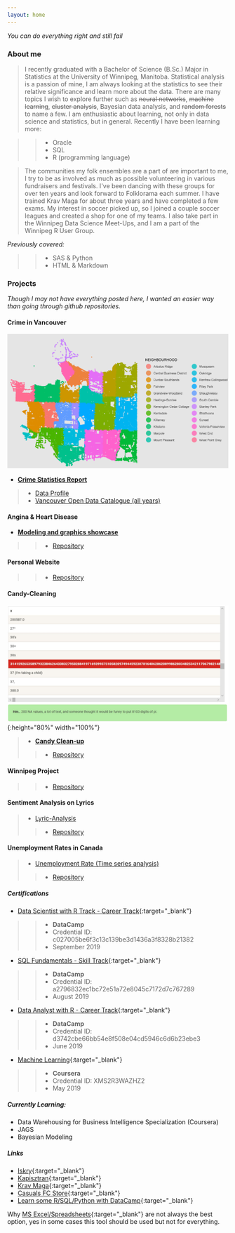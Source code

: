 ```yaml
---
layout: home
---
```


*You can do everything right and still fail* 


### About me
>I recently graduated with a Bachelor of Science (B.Sc.) Major in Statistics at the University of Winnipeg, Manitoba. Statistical analysis is a passion of mine, I am always looking at the statistics to see their relative significance and learn more about the data. There are many topics I wish to explore further such as <s>neural networks</s>, <s>machine learning</s>, <s>cluster analysis</s>, Bayesian data analysis, and <s>random forests</s> to name a few. I am enthusiastic about learning, not only in data science and statistics, but in general. Recently I have been learning more:

>>* Oracle
>>* SQL
>>* R (programming language)

>The communities my folk ensembles are a part of are important to me, I try to be as involved as much as possible volunteering in various fundraisers and festivals. I've been dancing with these groups for over ten years and look forward to Folklorama each summer. I have trained Krav Maga for about three years and have completed a few exams. My interest in soccer picked up, so I joined a couple soccer leagues and created a shop for one of my teams. I also take part in the Winnipeg Data Science Meet-Ups, and I am a part of the Winnipeg R User Group.

*Previously covered:*
>>* SAS & Python
>>* HTML & Markdown

### Projects
*Though I may not have everything posted here, I wanted an easier way than going through github repositories.*
#### Crime in Vancouver

![Vancouver Crimes 2003-2019](assets/vancouver_plot.png)

* **[Crime Statistics Report](https://davidrucinski.github.io/Crime-in-Vancouver/crime_in_Van.html)**
>* [Data Profile](https://davidrucinski.github.io/Crime-in-Vancouver/data_profile_report.html)
>* [Vancouver Open Data Catalogue (all years)](https://data.vancouver.ca/datacatalogue/crime-data.htm)


#### Angina & Heart Disease
* **[Modeling and graphics showcase](https://davidrucinski.github.io/Heart_health/show_heart.html)**
>>* [Repository](https://github.com/DavidRucinski/Heart_health)


#### Personal Website
>>* [Repository](https://github.com/DavidRucinski/davidrucinski.github.io)

#### Candy-Cleaning

![Candy_age](assets/candy_age.jpg){:height="80%" width="100%"}

>* **[Candy Clean-up](https://davidrucinski.github.io/Heart_health/Candy/CandyFile.html)**
>>* [Repository](https://github.com/DavidRucinski/Heart_health/tree/master/Candy)

#### Winnipeg Project
>>* [Repository](https://github.com/DavidRucinski/Winnipeg)


#### Sentiment Analysis on Lyrics
>* [Lyric-Analysis](https://github.com/DavidRucinski/Lyrics/blob/master/lyrics_mining.pdf)
>>* [Repository](https://github.com/DavidRucinski/Lyrics)


#### Unemployment Rates in Canada
>* [Unemployment Rate (Time series analysis)](https://github.com/DavidRucinski/CanadianUnemployment/blob/master/Project_unemployment.pdf)
>>* [Repository](https://github.com/DavidRucinski/CanadianUnemployment)


##### Certifications

- [Data Scientist with R Track - Career Track](https://www.datacamp.com/statement-of-accomplishment/track/c027005be6f3c13c139be3d1436a3f8328b21382){:target="_blank"}
>>* **DataCamp**
>>* Credential ID: c027005be6f3c13c139be3d1436a3f8328b21382
>>* September 2019

- [SQL Fundamentals - Skill Track](https://www.datacamp.com/statement-of-accomplishment/track/a2796832ec1bc72e51a72e8045c7172d7c767289){:target="_blank"}
>>* **DataCamp**
>>* Credential ID: a2796832ec1bc72e51a72e8045c7172d7c767289
>>* August 2019

- [Data Analyst with R - Career Track](https://www.datacamp.com/statement-of-accomplishment/track/d3742cbe66bb54e8f508e04cd5946c6d6b23ebe3){:target="_blank"}
>>* **DataCamp**
>>* Credential ID: d3742cbe66bb54e8f508e04cd5946c6d6b23ebe3
>>* June 2019

- [Machine Learning](https://www.coursera.org/account/accomplishments/verify/XMS2R3WAZHZ2){:target="_blank"}
>>* **Coursera**
>>* Credential ID: XMS2R3WAZHZ2
>>* May 2019

##### Currently Learning:
- Data Warehousing for Business Intelligence Specialization (Coursera)
- JAGS
- Bayesian Modeling

##### Links
- [Iskry](https://www.facebook.com/SPKIskry){:target="_blank"}
- [Kapisztran](https://en-gb.facebook.com/kapisztranensemble/){:target="_blank"}
- [Krav Maga](http://kravmaga-winnipeg.ca/?page_id=15){:target="_blank"}
- [Casuals FC Store](https://casualsfc.entripyshops.com/){:target="_blank"}
- [Learn some R/SQL/Python with DataCamp](https://www.datacamp.com/promo/special_discount?friend_code=MjI3MTc2Mw%3D%3D){:target="_blank"}

Why [MS Excel/Spreadsheets](https://davidrucinski.github.io/assets/spreadsheet_error.pdf){:target="_blank"} are not always the best option, yes in some cases this tool should be used but not for everything.
